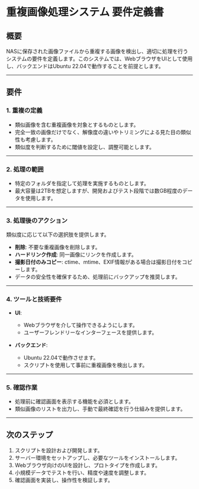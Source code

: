 # 重複画像処理システム 要件定義書

## 概要

NASに保存された画像ファイルから重複する画像を検出し、適切に処理を行うシステムの要件を定義します。このシステムでは、WebブラウザをUIとして使用し、バックエンドはUbuntu 22.04で動作することを前提とします。

---

## 要件

### 1. 重複の定義

- 類似画像を含む重複画像を対象とするものとします。
- 完全一致の画像だけでなく、解像度の違いやトリミングによる見た目の類似性も考慮します。
- 類似度を判断するために閾値を設定し、調整可能とします。

---

### 2. 処理の範囲

- 特定のフォルダを指定して処理を実施するものとします。
- 最大容量は2TBを想定しますが、開発およびテスト段階では数GB程度のデータを使用します。

---

### 3. 処理後のアクション

類似度に応じて以下の選択肢を提供します。

- **削除**: 不要な重複画像を削除します。
- **ハードリンク作成**: 同一画像にリンクを作成します。
- **撮影日付のみコピー**: ctime、mtime、EXIF情報がある場合は撮影日付をコピーします。
- データの安全性を確保するため、処理前にバックアップを推奨します。

---

### 4. ツールと技術要件

- **UI**:
  
  - Webブラウザを介して操作できるようにします。
  - ユーザーフレンドリーなインターフェースを提供します。

- **バックエンド**:
  
  - Ubuntu 22.04で動作させます。
  - スクリプトを使用して事前に重複画像を検出します。

---

### 5. 確認作業

- 処理前に確認画面を表示する機能を必須とします。
- 類似画像のリストを出力し、手動で最終確認を行う仕組みを提供します。

---

## 次のステップ

1. スクリプトを設計および開発します。
2. サーバー環境をセットアップし、必要なツールをインストールします。
3. Webブラウザ向けのUIを設計し、プロトタイプを作成します。
4. 小規模データでテストを行い、精度や速度を調整します。
5. 確認画面を実装し、操作性を検証します。
